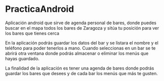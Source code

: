 PracticaAndroid
===============

Aplicación android que sirve de agenda personal de bares, donde puedes buscar en el mapa todos los bares de Zaragoza y sitúa tu posición para ver los bares que tienes cerca

En la aplicación podrás guardar los datos del bar y se listara el nombre y el teléfono para poder tenerlos a mano. Cuando seleccionas en un bar se te abrirá otra ventana donde podrás almacenar o eliminar los menús que hayas guardado.

La finalidad de la aplicación es tener una agenda de bares donde podrás guardar los bares que desees y de cada bar los menús que más te gusten.
